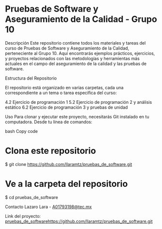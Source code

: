 # Pruebas de Software y Aseguramiento de la Calidad - Grupo 10

Descripción
Este repositorio contiene todos los materiales y tareas del curso de Pruebas de Software y Aseguramiento de la Calidad, perteneciente al Grupo 10. Aquí encontrarás ejemplos prácticos, ejercicios, y proyectos relacionados con las metodologías y herramientas más actuales en el campo del aseguramiento de la calidad y las pruebas de software.

Estructura del Repositorio

El repositorio está organizado en varias carpetas, cada una correspondiente a un tema o tarea específica del curso:

4.2 Ejercicio de programación 1
5.2 Ejercicio de programación 2 y análisis estático
6.2 Ejercicio de programación 3 y pruebas de unidad

Uso
Para clonar y ejecutar este proyecto, necesitarás Git instalado en tu computadora. Desde tu línea de comandos:

bash
Copy code
# Clona este repositorio
$ git clone https://github.com/llaramtz/pruebas_de_software.git

# Ve a la carpeta del repositorio
$ cd pruebas_de_software

Contacto
Lazaro Lara - A01793198@tec.mx

Link del proyecto: [pruebas_de_software](https://github.com/llaramtz/pruebas_de_software.git)https://github.com/llaramtz/pruebas_de_software.git
